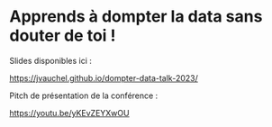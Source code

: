 # Apprends à dompter la data sans douter de toi !

Slides disponibles ici :

https://jvauchel.github.io/dompter-data-talk-2023/

Pitch de présentation de la conférence :

https://youtu.be/yKEvZEYXwOU